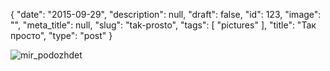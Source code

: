 {
    "date": "2015-09-29",
    "description": null,
    "draft": false,
    "id": 123,
    "image": "",
    "meta_title": null,
    "slug": "tak-prosto",
    "tags": [
        "pictures"
    ],
    "title": "Так просто",
    "type": "post"
}


![mir_podozhdet](/images/2015/09/mir_podozhdet.gif)
